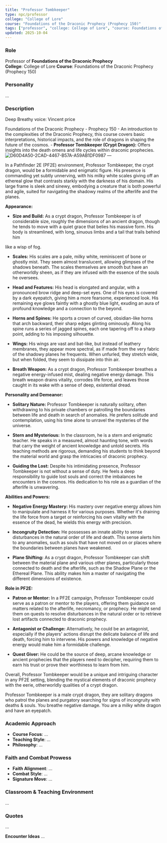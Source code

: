 ```yaml
---
title: "Professor Tombkeeper"
type: npc/professor
college: "College of Lore"
course: "Foundations of the Draconic Prophecy (Prophecy 150)"
tags: ["professor", "college: College of Lore", "course: Foundations of the Draconic Prophecy (Prophecy 150)"]
updated: 2025-10-04
---
```


### Role
Professor of **Foundations of the Draconic Prophecy**  
**College**: College of Lore
**Course**: Foundations of the Draconic Prophecy (Prophecy 150)

### Personality
...

### Description
Deep Breathy voice: Vincent price

Foundations of the Draconic Prophecy - Prophecy 150
	- An introduction to the complexities of the Draconic Prophecy, this course covers basic interpretations, historical impacts, and the role of dragons in shaping the future of the cosmos.
	- **Professor Tombkeeper (Crypt Dragon):** Offers insights into the death omens and life cycles within draconic prophecies.
![D60D4A50-2CAD-4467-B57A-A59AB1DF0987](images/D60D4A50-2CAD-4467-B57A-A59AB1DF0987.webp)
—

In a Pathfinder 2E (PF2E) environment, Professor Tombkeeper, the crypt dragon, would be a formidable and enigmatic figure. His presence is commanding yet subtly unnerving, with his milky white scales giving off an ethereal glow that contrasts starkly with the darkness of his domain. His large frame is sleek and sinewy, embodying a creature that is both powerful and agile, suited for navigating the shadowy realms of the afterlife and the planes.

**Appearance:**

- **Size and Build:** As a crypt dragon, Professor Tombkeeper is of considerable size, roughly the dimensions of an ancient dragon, though he tends to move with a quiet grace that belies his massive form. His body is streamlined, with long, sinuous limbs and a tail that trails behind him 

like a wisp of fog.

- **Scales:** His scales are a pale, milky white, reminiscent of bone or ghostly mist. They seem almost translucent, allowing glimpses of the shadows beneath. The scales themselves are smooth but have an otherworldly sheen, as if they are infused with the essence of the souls he oversees.

- **Head and Features:** His head is elongated and angular, with a pronounced brow ridge and deep-set eyes. One of his eyes is covered by a dark eyepatch, giving him a more fearsome, experienced look. His remaining eye glows faintly with a ghostly blue light, exuding an aura of profound knowledge and a connection to the beyond.

- **Horns and Spines:** He sports a crown of curved, obsidian-like horns that arch backward, their sharp edges glinting ominously. Along his spine runs a series of jagged spines, each one tapering off to a sharp point, adding to his imposing silhouette.

- **Wings:** His wings are vast and bat-like, but instead of leathery membranes, they appear more spectral, as if made from the very fabric of the shadowy planes he frequents. When unfurled, they stretch wide, but when folded, they seem to dissipate into thin air.

- **Breath Weapon:** As a crypt dragon, Professor Tombkeeper breathes a negative energy-infused mist, dealing negative energy damage. This breath weapon drains vitality, corrodes life force, and leaves those caught in its wake with a sense of deep, existential dread.

**Personality and Demeanor:**

- **Solitary Nature:** Professor Tombkeeper is naturally solitary, often withdrawing to his private chambers or patrolling the boundaries between life and death in search of anomalies. He prefers solitude and contemplation, using his time alone to unravel the mysteries of the universe.

- **Stern and Mysterious:** In the classroom, he is a stern and enigmatic teacher. He speaks in a measured, almost haunting tone, with words that carry the weight of ancient knowledge and untold secrets. His teaching methods are rigorous, demanding his students to think beyond the material world and grasp the intricacies of draconic prophecy.

- **Guiding the Lost:** Despite his intimidating presence, Professor Tombkeeper is not without a sense of duty. He feels a deep responsibility to guide lost souls and correct the imbalances he encounters in the cosmos. His dedication to his role as a guardian of the afterlife is unwavering.

**Abilities and Powers:**

- **Negative Energy Mastery:** His mastery over negative energy allows him to manipulate and harness it for various purposes. Whether it's draining the life force from a target or reinforcing his own vitality with the essence of the dead, he wields this energy with precision.

- **Incongruity Detection:** He possesses an innate ability to sense disturbances in the natural order of life and death. This sense alerts him to any anomalies, such as souls that have not moved on or places where the boundaries between planes have weakened.

- **Plane Shifting:** As a crypt dragon, Professor Tombkeeper can shift between the material plane and various other planes, particularly those connected to death and the afterlife, such as the Shadow Plane or the Ethereal Plane. This ability makes him a master of navigating the different dimensions of existence.

**Role in PF2E:**

- **Patron or Mentor:** In a PF2E campaign, Professor Tombkeeper could serve as a patron or mentor to the players, offering them guidance on matters related to the afterlife, necromancy, or prophecy. He might send them on quests to resolve disturbances in the natural order or to retrieve lost artifacts connected to draconic prophecy.

- **Antagonist or Challenge:** Alternatively, he could be an antagonist, especially if the players' actions disrupt the delicate balance of life and death, forcing him to intervene. His powers and knowledge of negative energy would make him a formidable challenge.

- **Quest Giver:** He could be the source of deep, arcane knowledge or ancient prophecies that the players need to decipher, requiring them to earn his trust or prove their worthiness to learn from him.

Overall, Professor Tombkeeper would be a unique and intriguing character in any PF2E setting, blending the mystical elements of draconic prophecy with the eerie, otherworldly qualities of a crypt dragon.



Professor Tombkeeper is a male crypt dragon, they are solitary dragons who patrol the planes and purgatory searching for signs of incongruity with deaths & souls. You breathe negative damage. You are a milky white dragon and have an eyepatch.

### Academic Approach
- **Course Focus**: ...
- **Teaching Style**: ...
- **Philosophy**: ...

### Faith and Combat Prowess
- **Faith Alignment**: ...
- **Combat Style**: ...
- **Signature Move**: ...

### Classroom & Teaching Environment
...

### Quotes
...

**Encounter Ideas**
...

